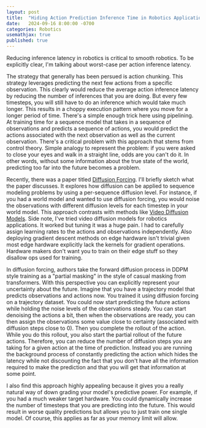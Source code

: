 ```yaml
---
layout: post
title:  "Hiding Action Prediction Inference Time in Robotics Applications"
date:   2024-09-16 8:00:00 -0700
categories: Robotics
usemathjax: true
published: true
---
```

Reducing inference latency in robotics is critical to smooth robotics. To be explicitly clear, I'm talking about worst-case per action inference latency.

The strategy that generally has been persued is action chunking. This strategy leverages predicting the next few actions from a specific observation. This clearly would reduce the average action inference latency by reducing the number of inferences that you are doing. But every few timesteps, you will still have to do an inference which would take much longer. This results in a choppy execution pattern where you move for a longer period of time. There's a simple enough trick here using pipelining. At training time for a sequence model that takes in a sequence of observations and predicts a sequence of actions, you would predict the actions associated with the next observation as well as the current observation. There's a critical problem with this approach that stems from control theory. Simple analogy to represent the problem: if you were asked to close your eyes and walk in a straight line, odds are you can't do it. In other words, without some information about the true state of the world, predicting too far into the future becomes a problem.

Recently, there was a paper titled [Diffusion Forcing](https://arxiv.org/pdf/2407.01392). I'll briefly sketch what the paper discusses. It explores how diffusion can be applied to sequence modeling problems by using a per-sequence diffusion level. For instance, if you had a world model and wanted to use diffusion forcing, you would noise the observations with different diffusion levels for each timestep in your world model. This approach contrasts with methods like [Video Diffusion Models](https://arxiv.org/pdf/2204.03458). Side note, I've tried video diffusion models for robotics applications. It worked but tuning it was a huge pain. I had to carefully assign learning rates to the actions and observations independently. Also deploying gradient descent methods on edge hardware isn't trivial given most edge hardware explicitly lack the kernels for gradient operations. Hardware makers don't want you to train on their edge stuff so they disallow ops used for training.

In diffusion forcing, authors take the forward diffusion process in DDPM style training as a "partial masking" in the style of casual masking from transformers. With this perspective you can explicitly represent your uncertainty about the future. Imagine that you have a trajectory model that predicts observations and actions now. You trained it using diffusion forcing on a trajectory dataset. You could now start predicting the future actions while holding the noise levels of the observations steady. You can start denoising the actions a bit, then when the observations are ready, you can then assign the observations some value close to certainty (associated with diffusion steps close to 0). Then you complete the rollout of the action. While you do this rollout, you also start the partial rollout of the future actions. Therefore, you can reduce the number of diffusion steps you are taking for a given action at the time of prediction. Instead you are running the background process of constantly predicting the action which hides the latency while not discounting the fact that you don't have all the information required to make the prediction and that you will get that information at some point. 

I also find this approach highly appealing because it gives you a really natural way of down grading your model's predictive power. For example, if you had a much weaker target hardware. You could dynamically increase the number of timesteps that you are predicting into the future. This would result in worse quality predictions but allows you to just train one single model. Of course, this applies as far as your memory limit will allow.